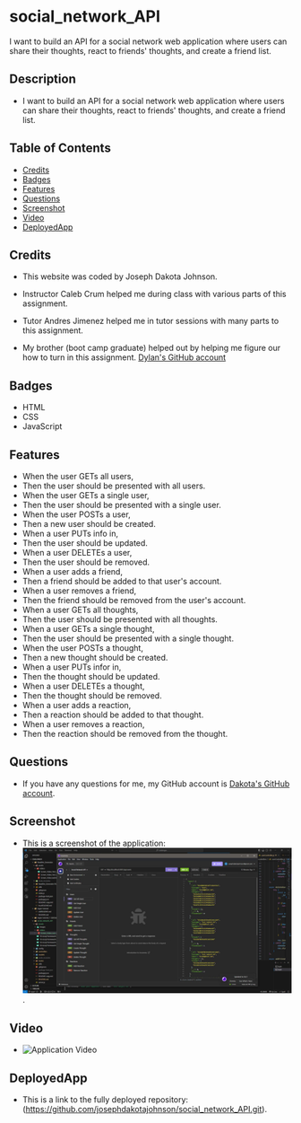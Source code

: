 # social_network_API
I want to build an API for a social network web application where users can share their thoughts, react to friends' thoughts, and create a friend list.

## Description

 - I want to build an API for a social network web application where users can share their thoughts, react to friends' thoughts, and create a friend list.

## Table of Contents

  - [Credits](#credits)
  - [Badges](#badges)
  - [Features](#features)
  - [Questions](#questions)
  - [Screenshot](#screenshot)
  - [Video](#video)
  - [DeployedApp](#deployedApp)

## Credits

 - This website was coded by Joseph Dakota Johnson.

 - Instructor Caleb Crum helped me during class with various parts of this assignment.

 - Tutor Andres Jimenez helped me in tutor sessions with many parts to this assignment.

 - My brother (boot camp graduate) helped out by helping me figure our how to turn in this assignment. [Dylan's GitHub account](https://github.com/dylanstormjohnson)

## Badges

 - HTML
 - CSS
 - JavaScript

## Features

 - When the user GETs all users,
 - Then the user should be presented with all users.
 - When the user GETs a single user,
 - Then the user should be presented with a single user.
 - When the user POSTs a user,
 - Then a new user should be created.
 - When a user PUTs info in,
 - Then the user should be updated.
 - When a user DELETEs a user,
 - Then the user should be removed.
 - When a user adds a friend,
 - Then a friend should be added to that user's account.
 - When a user removes a friend,
 - Then the friend should be removed from the user's account.
 - When a user GETs all thoughts,
 - Then the user should be presented with all thoughts.
 - When a user GETs a single thought,
 - Then the user should be presented with a single thought.
 - When the user POSTs a thought,
 - Then a new thought should be created.
 - When a user PUTs infor in,
 - Then the thought should be updated.
 - When a user DELETEs a thought,
 - Then the thought should be removed.
 - When a user adds a reaction,
 - Then a reaction should be added to that thought.
 - When a user removes a reaction,
 - Then the reaction should be removed from the thought.

## Questions

 - If you have any questions for me, my GitHub account is [Dakota's GitHub account](https://github.com/josephdakotajohnson).

## Screenshot

 - This is a screenshot of the application: ![Application Screenshot](assets/images/Screen_Capture.JPG).

## Video

 - ![Application Video](https://drive.google.com/file/d/1nFLy_nMp3b9fwi24UNYxanyHagnlbzJq/view)

## DeployedApp

 - This is a link to the fully deployed repository: (https://github.com/josephdakotajohnson/social_network_API.git).
